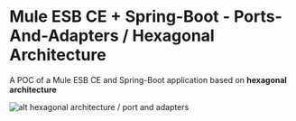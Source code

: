 # Mule ESB CE + Spring-Boot - Ports-And-Adapters / Hexagonal Architecture

A POC of a Mule ESB CE and Spring-Boot application based on **hexagonal architecture**

![alt hexagonal architecture / port and adapters](https://i.imgur.com/eseWVlB.png)